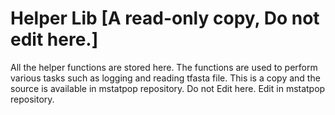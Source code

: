 # Helper Lib [A read-only copy, Do not edit here.]
All the helper functions are stored here. The functions are used to perform various tasks such as logging and reading tfasta file.
This is a copy and the source is available in mstatpop repository. Do not Edit here. Edit in mstatpop repository.
 